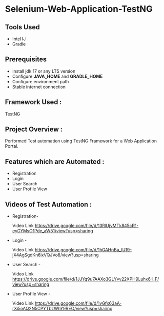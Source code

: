 # Selenium-Web-Application-TestNG

## Tools Used
* Intel IJ
* Gradle

## Prerequisites
* Install jdk 17 or any LTS version
* Configure **JAVA_HOME** and **GRADLE_HOME**
* Configure environment path
* Stable internet connection

## Framework Used :

   TestNG


## Project Overview :
Performed Test automation using TestNG Framework for a Web Application Portal.

## Features which are Automated :

* Registration 
* Login 
* User Search
* User Profile View

## Videos of Test Automation :

* Registration-
  
   Video Link  https://drive.google.com/file/d/13RlUjvMTk845cR1-eyGYMsO1Pde_aW51/view?usp=sharing

* Login -

   Video Link  https://drive.google.com/file/d/1hGAHnBa_IU19-jX4AgSgdKn6lxVQJVo8/view?usp=sharing

* User Search -

  Video Link  https://drive.google.com/file/d/1JJYq9u7AAXo3GLYvv22XPH9Luhx6ll_F/view?usp=sharing

* User Profile View - 

  Video Link  https://drive.google.com/file/d/1vGfx63aA-rXi5oAQ2N5CPYTbzWhY9REO/view?usp=sharing
